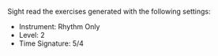 Sight read the exercises generated with the following settings:

* Instrument: Rhythm Only
* Level: 2
* Time Signature: 5/4